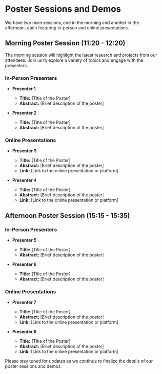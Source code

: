 # Poster Sessions and Demos

We have two main sessions, one in the morning and another in the afternoon, each featuring in-person and online presentations.

## Morning Poster Session (11:20 - 12:20)

The morning session will highlight the latest research and projects from our attendees. Join us to explore a variety of topics and engage with the presenters.

### In-Person Presenters
- **Presenter 1**
  - **Title:** [Title of the Poster]
  - **Abstract:** [Brief description of the poster]

- **Presenter 2**
  - **Title:** [Title of the Poster]
  - **Abstract:** [Brief description of the poster]

### Online Presentations
- **Presenter 3**
  - **Title:** [Title of the Poster]
  - **Abstract:** [Brief description of the poster]
  - **Link:** [Link to the online presentation or platform]

- **Presenter 4**
  - **Title:** [Title of the Poster]
  - **Abstract:** [Brief description of the poster]
  - **Link:** [Link to the online presentation or platform]

## Afternoon Poster Session (15:15 - 15:35)

### In-Person Presenters
- **Presenter 5**
  - **Title:** [Title of the Poster]
  - **Abstract:** [Brief description of the poster]

- **Presenter 6**
  - **Title:** [Title of the Poster]
  - **Abstract:** [Brief description of the poster]

### Online Presentations
- **Presenter 7**
  - **Title:** [Title of the Poster]
  - **Abstract:** [Brief description of the poster]
  - **Link:** [Link to the online presentation or platform]

- **Presenter 8**
  - **Title:** [Title of the Poster]
  - **Abstract:** [Brief description of the poster]
  - **Link:** [Link to the online presentation or platform]

Please stay tuned for updates as we continue to finalize the details of our poster sessions and demos.